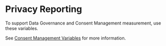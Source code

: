 # Privacy Reporting

To support Data Governance and Consent Management measurement, use these variables.

See [Consent Management Variables](https://docs.adobe.com/content/help/en/analytics/admin/data-governance/consent-variables.html) for more information.

